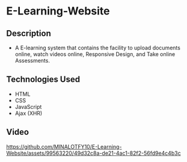 # E-Learning-Website

## Description
-	A E-learning system that contains the facility to upload documents online, watch videos online, Responsive Design, and Take online Assessments.


## Technologies Used
- HTML
- CSS
- JavaScript
- Ajax (XHR)


## Video
https://github.com/MINALOTFY10/E-Learning-Website/assets/99563220/49d32c8a-de21-4ac1-82f2-56fd9e4c4b3c



